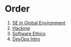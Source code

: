 # Order

1) [SE in Global Environment](./SE-in-a-Global-Env.md)
2) [Hacking](./Hacking.md)
3) [Software Ethics](./Software-Ethics.md)
4) [DevOps Intro](./Devops.md)